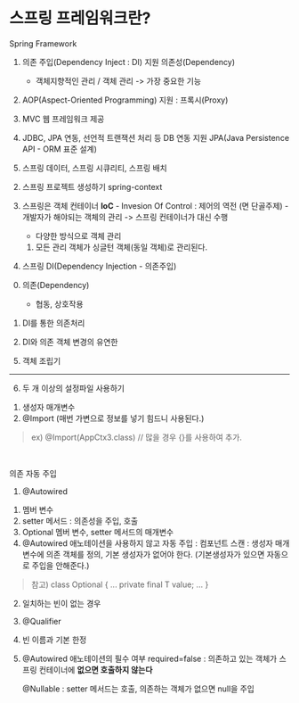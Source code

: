 # 스프링 프레임워크란?
Spring Framework

1) 의존 주입(Dependency Inject : DI) 지원
	의존성(Dependency) 
	
	- 객체지향적인 관리 / 객체 관리  -> 가장 중요한 기능
	
2) AOP(Aspect-Oriented Programming) 지원 : 프록시(Proxy)
3) MVC 웹 프레임워크 제공
4) JDBC, JPA 연동, 선언적 트랜잭션 처리 등 DB 연동 지원
JPA(Java Persistence API - ORM 표준 설계)

5) 스프링 데이터, 스프링 시큐리티, 스프링 배치

2. 스프링 프로젝트 생성하기
	spring-context
	
3. 스프링은 객체 컨테이너
	**IoC** - Invesion Of Control : 제어의 역전 (면 단골주제)
		- 개발자가 해야되는 객체의 관리 -> 스프링 컨테이너가 대신 수행
		
	- 다양한 방식으로 객체 관리
	1) 모든 관리 객체가 싱글턴 객체(동일 객체)로 관리된다.
	
4. 스프링 DI(Dependency Injection - 의존주입)

0) 의존(Dependency)
	- 협동, 상호작용
	
1) DI를 통한 의존처리
2) DI와 의존 객체 변경의 유연한

5. 객체 조립기





------------



6. 두 개 이상의 설정파일 사용하기
1) 생성자 매개변수
2) @Import (매번 가변으로 정보를 넣기 힘드니 사용된다.)

> ex)
> @Import(AppCtx3.class) // 많을 경우 {}를 사용하여 추가.

<br>

의존 자동 주입
1. @Autowired
1) 멤버 변수
2) setter 메서드 : 의존성을 주입, 호출
3) Optional 멤버 변수, setter 메서드의 매개변수
4) @Autowired 애노테이션을 사용하지 않고 자동 주입
	: 컴포넌트 스캔
	: 생성자 매개변수에 의존 객체를 정의, 기본 생성자가 없어야 한다. (기본생성자가 있으면 자동으로 주입을 안해준다.)

> 참고)
> class Optional<T> {
> ...
> private final T value;
> ...
> }

2. 일치하는 빈이 없는 경우
3. @Qualifier
4. 빈 이름과 기본 한정

5. @Autowired 애노테이션의 필수 여부
	required=false : 의존하고 있는 객체가 스프링 컨테이너에 **없으면 호출하지 않는다**
	
	@Nullable : setter 메서드는 호출, 의존하는 객체가 없으면 null을 주입
